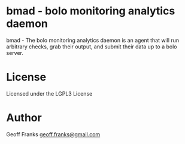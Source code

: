 # bmad - bolo monitoring analytics daemon

bmad - The bolo monitoring analytics daemon is an agent that will
run arbitrary checks, grab their output, and submit their data up to
a bolo server.

# License

Licensed under the LGPL3 License

# Author

Geoff Franks <geoff.franks@gmail.com>
